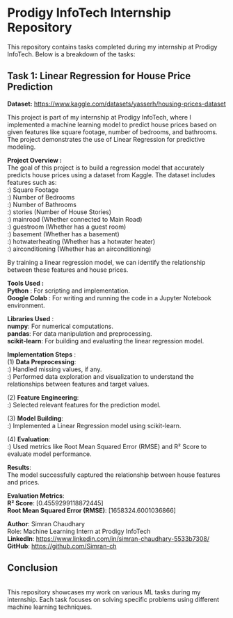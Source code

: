 # Prodigy InfoTech Internship Repository

This repository contains tasks completed during my internship at Prodigy InfoTech. Below is a breakdown of the tasks:

## Task 1: Linear Regression for House Price Prediction

**Dataset:** https://www.kaggle.com/datasets/yasserh/housing-prices-dataset
<br>

This project is part of my internship at Prodigy InfoTech, where I implemented a machine learning model to predict house prices based on given features like square footage, number of bedrooms, and bathrooms. The project demonstrates the use of Linear Regression for predictive modeling.
<br>

**Project Overview :**
<br>
The goal of this project is to build a regression model that accurately predicts house prices using a dataset from Kaggle. The dataset includes features such as:
<br>
:) Square Footage
<br>
:) Number of Bedrooms
<br>
:) Number of Bathrooms
<br>
:) stories (Number of House Stories)
<br>
:) mainroad (Whether connected to Main Road)
<br>
:) guestroom (Whether has a guest room)
<br>
:) basement (Whether has a basement)
<br>
:) hotwaterheating (Whether has a hotwater heater)
<br>
:) airconditioning (Whether has an airconditioning)
<br>

By training a linear regression model, we can identify the relationship between these features and house prices.
<br>

**Tools Used :**
<br>
**Python** : For scripting and implementation.
<br>
**Google Colab** : For writing and running the code in a Jupyter Notebook environment.
<br>

**Libraries Used** :
<br>
**numpy**: For numerical computations.
<br>
**pandas**: For data manipulation and preprocessing.
<br>
**scikit-learn**: For building and evaluating the linear regression model.
<br>

**Implementation Steps** :
<br>
(1) **Data Preprocessing**: 
<br>
:) Handled missing values, if any.
<br>
:) Performed data exploration and visualization to understand the relationships between features and target values.
<br>

(2) **Feature Engineering**:
<br>
:) Selected relevant features for the prediction model.
<br>

(3) **Model Building**:
<br>
:) Implemented a Linear Regression model using scikit-learn.
<br>

(4) **Evaluation**:
<br>
:) Used metrics like Root Mean Squared Error (RMSE) and R² Score to evaluate model performance.
<br>

**Results**:
<br>
The model successfully captured the relationship between house features and prices.
<br>

**Evaluation Metrics**:
<br>
**R² Score**: [0.4559299118872445]
<br>
**Root Mean Squared Error (RMSE)**: [1658324.6001036866]
<br>

**Author**: Simran Chaudhary
<br>
Role: Machine Learning Intern at Prodigy InfoTech
<br>
**LinkedIn**: https://www.linkedin.com/in/simran-chaudhary-5533b7308/
<br>
**GitHub**: https://github.com/Simran-ch
<br>

## Conclusion
<br>
This repository showcases my work on various ML tasks during my internship. Each task focuses on solving specific problems using different machine learning techniques.
